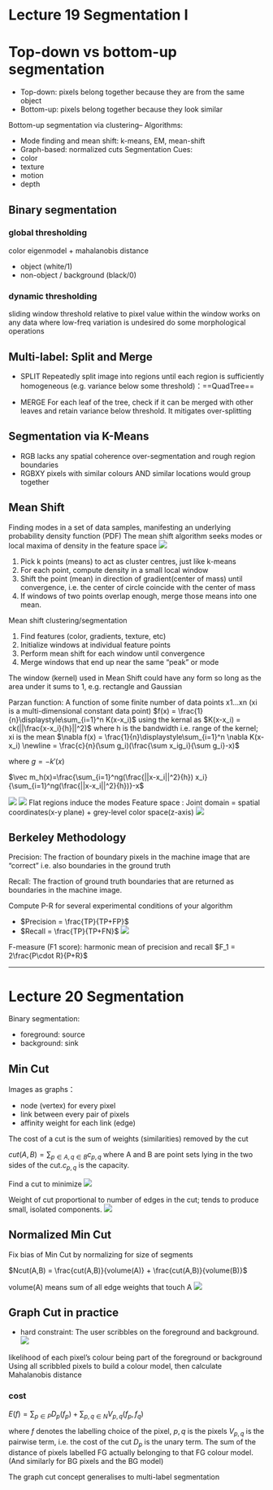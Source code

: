 # Lecture 19 Segmentation I
# Top-down vs bottom-up segmentation
* Top-down: pixels belong together because they are from the same object
* Bottom-up: pixels belong together because they look similar

Bottom-up segmentation via clustering– Algorithms: 
* Mode finding and mean shift: k-means, EM, mean-shift
* Graph-based: normalized cuts 
Segmentation Cues:
* color
* texture
* motion
* depth
## Binary segmentation
### global thresholding
color eigenmodel + mahalanobis distance
* object (white/1)    
* non-object / background (black/0)
### dynamic thresholding
sliding window 
threshold relative to pixel value within the window
works on any data where low-freq variation is undesired
do some morphological operations 

## Multi-label: Split and Merge
* SPLIT
Repeatedly split image into regions until each region is sufficiently homogeneous (e.g. variance below some threshold)：==QuadTree==

* MERGE
For each leaf of the tree, check if it can be merged with other leaves and retain variance below threshold. It mitigates over-splitting

## Segmentation via K-Means
* RGB
lacks any spatial coherence
over-segmentation and rough region boundaries
* RGBXY
pixels with similar colours AND similar locations would group together  

## Mean Shift
Finding modes in a set of data samples, manifesting an underlying probability density function (PDF)
The mean shift algorithm seeks modes or local maxima of density in the feature space
![](images\mean_shift.png)
1. Pick k points (means) to act as cluster centres, just like k-means
2. For each point, compute density in a small local window
3. Shift the point (mean) in direction of gradient(center of mass) until convergence, i.e. the center of circle coincide with the center of mass
4. If windows of two points overlap enough, merge those means into one mean.

Mean shift clustering/segmentation
1. Find features (color, gradients, texture, etc)
2. Initialize windows at individual feature points
3. Perform mean shift for each window until convergence
4. Merge windows that end up near the same “peak” or mode

The window (kernel) used in Mean Shift could have any form so long as the area under it sums to 1, e.g. rectangle and Gaussian

Parzan function:
A function of some finite number of data points x1…xn 
(xi is a multi-dimensional constant data point)
$f(x) = \frac{1}{n}\displaystyle\sum_{i=1}^n K(x-x_i)$
using the kernal as
$K(x-x_i) = ck(||\frac{x-x_i}{h}||^2)$
where h is the bandwidth i.e. range of the kernel; xi is the mean
$\nabla f(x) =  \frac{1}{n}\displaystyle\sum_{i=1}^n \nabla K(x-x_i) \newline = \frac{c}{n}(\sum g_i)(\frac{\sum x_ig_i}{\sum g_i}-x)$

where $g = -k'(x)$

$\vec m_h(x)=\frac{\sum_{i=1}^ng(\frac{||x-x_i||^2}{h}) x_i}{\sum_{i=1}^ng(\frac{||x-x_i||^2}{h})}-x$

![](images\mean_shift_procon.png)
![](images\mean_shift_eg.png)
Flat regions induce the modes
Feature space : Joint domain = spatial coordinates(x-y plane) + grey-level color space(z-axis)
![](images\mean_shift_eg1.png)

## Berkeley Methodology

Precision:  The fraction of boundary pixels in the machine image that are “correct” i.e. also boundaries in the ground truth

Recall:  The fraction of ground truth boundaries that are returned as boundaries in the machine image.

Compute P-R for several experimental conditions of your algorithm 
* $Precision = \frac{TP}{TP+FP}$ 
* $Recall = \frac{TP}{TP+FN}$ 
![](images\PRSeg.png)

F-measure (F1 score): harmonic mean of precision and recall
$F_1 = 2\frac{P\cdot R}{P+R}$


---

# Lecture 20 Segmentation
Binary segmentation: 
* foreground: source
* background: sink
## Min Cut
Images as graphs：
* node (vertex) for every pixel
* link between every pair of pixels
* affinity weight for each link (edge)

The cost of a cut is the sum of weights (similarities) removed by the cut

$cut(A,B) = \displaystyle\sum_{p\in A, q\in B}c_{p,q}$
where A and B are point sets lying in the two sides of the cut.$c_{p,q}$ is the capacity.

Find a cut to minimize 
![](images\mincut.png)

Weight of cut proportional to number of edges in the cut; tends to produce small, isolated components.
![](images\mincut1.png)

## Normalized Min Cut
Fix bias of Min Cut by normalizing for size of segments

$Ncut(A,B) = \frac{cut(A,B)}{volume(A)} + \frac{cut(A,B)}{volume(B)}$

volume(A) means sum of all edge weights that touch A
![](images\nmincut.png)


## Graph Cut in practice
* hard constraint: The user scribbles on the foreground and background. 
![](images\hard.png)

likelihood of each pixel’s colour being part of the foreground or background
Using all scribbled pixels to build a colour model, then calculate 
Mahalanobis distance 
### cost
$E(f) = \displaystyle\sum_{p\in P}D_p(f_p)+\displaystyle\sum_{p,q\in N}V_{p,q}(f_p,f_q)$

where $f$ denotes the labelling choice of the pixel, $p,q$ is the pixels 
$V_{p,q}$ is the pairwise term, i.e. the cost of the cut
$D_p$ is the unary term. The sum of the distance of pixels labelled FG actually belonging to that FG colour model.  (And similarly for BG pixels and the BG model)

The graph cut concept generalises to multi-label segmentation
